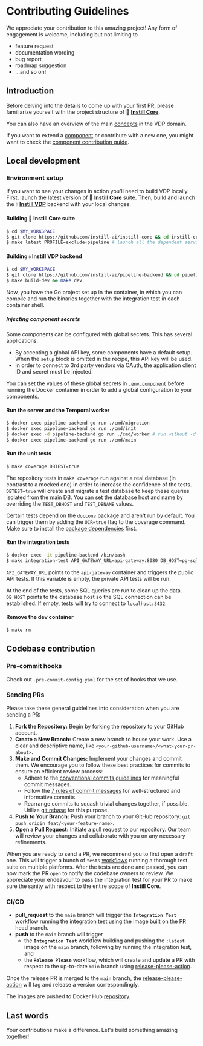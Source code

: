 # Contributing Guidelines

We appreciate your contribution to this amazing project! Any form of engagement
is welcome, including but not limiting to
- feature request
- documentation wording
- bug report
- roadmap suggestion
- ...and so on!

## Introduction

Before delving into the details to come up with your first PR, please
familiarize yourself with the project structure of 🔮 [**Instill
Core**](https://github.com/instill-ai/instill-core).

You can also have an overview of the main [concepts](../README.md#concepts) in
the VDP domain.

If you want to extend a [component](../pkg/component) or contribute with a new
one, you might want to check the [component contribution
guide](../pkg/component/CONTRIBUTING.md).

## Local development

### Environment setup

If you want to see your changes in action you'll need to build VDP locally.
First, launch the latest version of 🔮 [**Instill
Core**](https://github.com/instill-ai/instill-core) suite. Then, build and
launch the 💧 [**Instill VDP**](https://github.com/instill-ai/pipeline-backend)
backend with your local changes.

#### Building 🔮 Instill Core suite

```sh
$ cd $MY_WORKSPACE
$ git clone https://github.com/instill-ai/instill-core && cd instill-core
$ make latest PROFILE=exclude-pipeline # launch all the dependent services except pipeline-backend
```

#### Building 💧 Instill VDP backend

```sh
$ cd $MY_WORKSPACE
$ git clone https://github.com/instill-ai/pipeline-backend && cd pipeline-backend
$ make build-dev && make dev
```

Now, you have the Go project set up in the container, in which you can compile
and run the binaries together with the integration test in each container shell.

##### Injecting component secrets

Some components can be configured with global secrets. This has several
applications:

- By accepting a global API key, some components have a default setup. When
  the `setup` block is omitted in the recipe, this API key will be used.
- In order to connect to 3rd party vendors via OAuth, the application
  client ID and secret must be injected.

You can set the values of these global secrets in
[`.env.component`](./.env.component) before running the Docker container in
order to add a global configuration to your components.

#### Run the server and the Temporal worker

```sh
$ docker exec pipeline-backend go run ./cmd/migration
$ docker exec pipeline-backend go run ./cmd/init
$ docker exec -d pipeline-backend go run ./cmd/worker # run without -d in a separate terminal if you want to access the logs
$ docker exec pipeline-backend go run ./cmd/main
```

#### Run the unit tests

```bash
$ make coverage DBTEST=true
```

The repository tests in `make coverage` run against a real database (in contrast
to a mocked one) in order to increase the confidence of the tests. `DBTEST=true`
will create and migrate a test database to keep these queries isolated from the
main DB. You can set the database host and name by overriding the `TEST_DBHOST`
and `TEST_DBNAME` values.

Certain tests depend on the [`docconv`](https://github.com/sajari/docconv)
package and aren't run by default. You can trigger them by adding the `OCR=true`
flag to the coverage command. Make sure to install the [package
dependencies](https://github.com/sajari/docconv?tab=readme-ov-file#dependencies)
first.

#### Run the integration tests

```bash
$ docker exec -it pipeline-backend /bin/bash
$ make integration-test API_GATEWAY_URL=api-gateway:8080 DB_HOST=pg-sql
```

`API_GATEWAY_URL` points to the `api-gateway` container and triggers the public
API tests. If this variable is empty, the private API tests will be run.

At the end of the tests, some SQL queries are run to clean up the data.
`DB_HOST` points to the database host so the SQL connection can be established.
If empty, tests will try to connect to `localhost:5432`.

#### Remove the dev container

```bash
$ make rm
```

## Codebase contribution

### Pre-commit hooks

Check out `.pre-commit-config.yaml` for the set of hooks that we use.

### Sending PRs

Please take these general guidelines into consideration when you are sending a PR:

1. **Fork the Repository:** Begin by forking the repository to your GitHub account.
2. **Create a New Branch:** Create a new branch to house your work. Use a clear and descriptive name, like `<your-github-username>/<what-your-pr-about>`.
3. **Make and Commit Changes:** Implement your changes and commit them. We encourage you to follow these best practices for commits to ensure an efficient review process:
   - Adhere to the [conventional commits guidelines](https://www.conventionalcommits.org/) for meaningful commit messages.
   - Follow the [7 rules of commit messages](https://chris.beams.io/posts/git-commit/) for well-structured and informative commits.
   - Rearrange commits to squash trivial changes together, if possible. Utilize [git rebase](http://gitready.com/advanced/2009/03/20/reorder-commits-with-rebase.html) for this purpose.
4. **Push to Your Branch:** Push your branch to your GitHub repository: `git push origin feat/<your-feature-name>`.
5. **Open a Pull Request:** Initiate a pull request to our repository. Our team will review your changes and collaborate with you on any necessary refinements.

When you are ready to send a PR, we recommend you to first open a `draft` one. This will trigger a bunch of `tests` [workflows](https://github.com/instill-ai/pipeline-backend/tree/main/.github/workflows) running a thorough test suite on multiple platforms. After the tests are done and passed, you can now mark the PR `open` to notify the codebase owners to review. We appreciate your endeavour to pass the integration test for your PR to make sure the sanity with respect to the entire scope of **Instill Core**.

### CI/CD

- **pull_request** to the `main` branch will trigger the **`Integration Test`** workflow running the integration test using the image built on the PR head branch.
- **push** to the `main` branch will trigger
  - the **`Integration Test`** workflow building and pushing the `:latest` image on the `main` branch, following by running the integration test, and
  - the **`Release Please`** workflow, which will create and update a PR with respect to the up-to-date `main` branch using [release-please-action](https://github.com/google-github-actions/release-please-action).

Once the release PR is merged to the `main` branch, the [release-please-action](https://github.com/google-github-actions/release-please-action) will tag and release a version correspondingly.

The images are pushed to Docker Hub [repository](https://hub.docker.com/r/instill/pipeline-backend).

## Last words

Your contributions make a difference. Let's build something amazing together!
